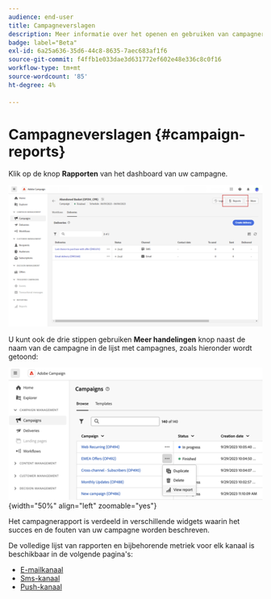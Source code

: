 ```yaml
---
audience: end-user
title: Campagneverslagen
description: Meer informatie over het openen en gebruiken van campagnerapporten
badge: label="Beta"
exl-id: 6a25a636-35d6-44c8-8635-7aec683af1f6
source-git-commit: f4ffb1e033dae3d631772ef602e48e336c8c0f16
workflow-type: tm+mt
source-wordcount: '85'
ht-degree: 4%

---
```


# Campagneverslagen {#campaign-reports}

<!-- CAN BE REMOVED___
>[!CONTEXTUALHELP]
>id="acw_campaign_reporting_sending"
>title="Reporting Sending"
>abstract="The Sending tab within your report provides in-depth insights into your visitors' interactions with your deliveries and any potential errors they may have encountered."

>[!CONTEXTUALHELP]
>id="acw_campaign_reporting_tracking"
>title="Reporting tracking"
>abstract="The Tracking tab within your report offers valuable data, including recipient behavior per link, breakdown of opens and clicks, as well as detailed information about the most frequently clicked URLs during a delivery."
-->

Klik op de knop **Rapporten** van het dashboard van uw campagne.

![](assets/campaign_report_email_13.png)

U kunt ook de drie stippen gebruiken **Meer handelingen** knop naast de naam van de campagne in de lijst met campagnes, zoals hieronder wordt getoond:

![](assets/campaign-reports-view.png){width="50%" align="left" zoomable="yes"}

Het campagnerapport is verdeeld in verschillende widgets waarin het succes en de fouten van uw campagne worden beschreven.

De volledige lijst van rapporten en bijbehorende metriek voor elk kanaal is beschikbaar in de volgende pagina&#39;s:

* [E-mailkanaal](campaign-reports-email.md)
* [Sms-kanaal](campaign-reports-sms.md)
* [Push-kanaal](campaign-reports-push.md)
